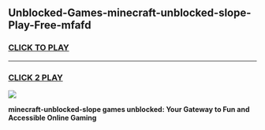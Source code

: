 
## Unblocked-Games-minecraft-unblocked-slope-Play-Free-mfafd
<h3>
<a href="https://premium76.site?title=minecraft-unblocked-slope&ref=20M">CLICK TO PLAY</a></h3>
<hr>

<h3>
<a href="https://premium76.site?title=minecraft-unblocked-slope&ref=20M">CLICK 2 PLAY</a>
  
</h3>

<a href="https://premium76.site?title=minecraft-unblocked-slope&ref=19M"><img src="https://clearcache.store/games.png"></a>


**minecraft-unblocked-slope games unblocked: Your Gateway to Fun and Accessible Online Gaming**
